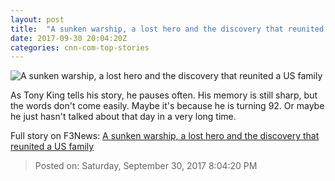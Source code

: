 ```yaml
---
layout: post
title:  "A sunken warship, a lost hero and the discovery that reunited a US family"
date: 2017-09-30 20:04:20Z
categories: cnn-com-top-stories
---
```


![A sunken warship, a lost hero and the discovery that reunited a US family](http://i2.cdn.cnn.com/cnnnext/dam/assets/170928091106-uss-indianapolis-5-super-tease.jpg)

As Tony King tells his story, he pauses often. His memory is still sharp, but the words don't come easily. Maybe it's because he is turning 92. Or maybe he just hasn't talked about that day in a very long time.


Full story on F3News: [A sunken warship, a lost hero and the discovery that reunited a US family](http://www.f3nws.com/n/cgccUB)

> Posted on: Saturday, September 30, 2017 8:04:20 PM
